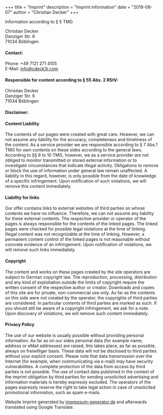 +++
title = "Imprint"
description = "Imprint information"
date = "2019-08-07"
author = "Christian Decker"
+++

Information according to § 5 TMG

Christian Decker    
Danziger Str. 6    
71034 Böblingen    

#### Contact:
Phone: +49 7121 271 4105    
E-Mail: info@cdeck3r.com   

#### Responsible for content according to § 55 Abs. 2 RStV:

Christian Decker    
Danziger Str. 6     
71034 Böblingen    

#### Disclaimer:

#### Content Liability

The contents of our pages were created with great care. However, we can not assume any liability for the accuracy, completeness and timeliness of the content. As a service provider we are responsible according to § 7 Abs.1 TMG for own contents on these sides according to the general laws. According to §§ 8 to 10 TMG, however, we as a service provider are not obliged to monitor transmitted or stored external information or to investigate circumstances that indicate illegal activity. Obligations to remove or block the use of information under general law remain unaffected. A liability in this regard, however, is only possible from the date of knowledge of a specific infringement. Upon notification of such violations, we will remove this content immediately.

#### Liability for links

Our offer contains links to external websites of third parties on whose contents we have no influence. Therefore, we can not assume any liability for these external contents. The respective provider or operator of the pages is always responsible for the contents of the linked pages. The linked pages were checked for possible legal violations at the time of linking. Illegal content was not recognizable at the time of linking. However, a permanent content control of the linked pages is not reasonable without concrete evidence of an infringement. Upon notification of violations, we will remove such links immediately.

#### Copyright

The content and works on these pages created by the site operators are subject to German copyright law. The reproduction, processing, distribution and any kind of exploitation outside the limits of copyright require the written consent of the respective author or creator. Downloads and copies of this site are for private, non-commercial use only. As far as the contents on this side were not created by the operator, the copyrights of third parties are considered. In particular contents of third parties are marked as such. If you should still be aware of a copyright infringement, we ask for a note. Upon discovery of violations, we will remove such content immediately.

#### Privacy Policy

The use of our website is usually possible without providing personal information. As far as on our sides personal data (for example name, address or eMail addresses) are raised, this takes place, as far as possible, always on freiwilliger basis. These data will not be disclosed to third parties without your explicit consent.
Please note that data transmission over the Internet (for example, when communicating via e-mail) may have security vulnerabilities. A complete protection of the data from access by third parties is not possible.
The use of contact data published in the context of the imprint obligation by third parties for sending unsolicited advertising and information materials is hereby expressly excluded. The operators of the pages expressly reserve the right to take legal action in case of unsolicited promotional information, such as spam e-mails.

Website Imprint generated by [impressum-generator.de](http://www.impressum-generator.de/) and afterwards translated using Google Translate. 
